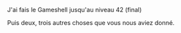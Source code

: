 J'ai fais le Gameshell jusqu'au niveau 42 (final)

Puis deux, trois autres choses que vous nous aviez donné.

